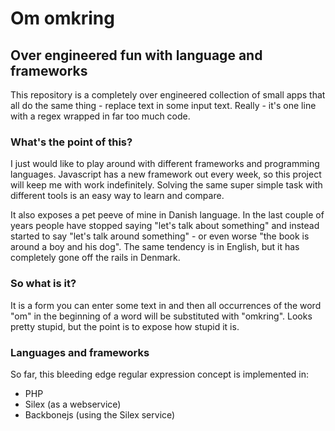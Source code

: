 # Om omkring 
## Over engineered fun with language and frameworks
This repository is a completely over engineered collection of small apps that all do the same thing - replace text in some input text.  Really - it's one line with a regex wrapped in far too much code.

### What's the point of this? 
I just would like to play around with different frameworks and programming languages. Javascript has a new framework out every week, so this project will keep me with work indefinitely. Solving the same super simple task with different tools is an easy way to learn and compare.

It also exposes a pet peeve of mine in Danish language. In the last couple of years people have stopped saying "let's talk about something" and instead started to say "let's talk around something" - or even worse "the book is around a boy and his dog". The same tendency is in English, but it has completely gone off the rails in Denmark.

### So what is it?
It is a form you can enter some text in and then all occurrences of the word "om" in the beginning of a word will be substituted with "omkring". Looks pretty stupid, but the point is to expose how stupid it is.

### Languages and frameworks
So far, this bleeding edge regular expression concept is implemented in:

* PHP
* Silex (as a webservice)
* Backbonejs (using the Silex service)
